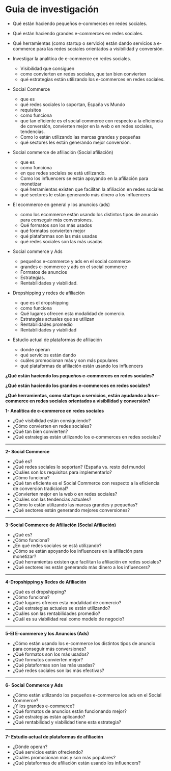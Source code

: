 # Guia de investigación



* Qué están haciendo pequeños e-commerces en redes sociales.
* Qué están haciendo grandes e-commerces en redes sociales.
* Qué herramientas  (como startup o servicio) están dando servicios a e-commerce para las redes sociales orientados a visibilidad y conversión.
* Investigar la analítica de e-commerce en redes sociales.
  * Visibilidad que consiguen  &#x20;
  * como convierten en redes sociales, que tan bien convierten&#x20;
  * qué estrategias están utilizando los e-commerces en redes sociales.
* Social Commerce
  * que es
  * qué redes sociales lo soportan, España vs Mundo
  * requisitos
  * como funciona&#x20;
  * que tan eficiente es el social commerce con respecto a la eficiencia de conversión, convierten mejor en la web o en redes sociales, tendencias.
  * Como lo están utilizando las marcas grandes y pequeñas
  * qué sectores les están generando mejor conversión.&#x20;
* Social commerce de afiliación (Social afiliación)
  * que es
  * como funciona
  * en que redes sociales se está utilizando.
  * Como los influencers se están apoyando en la afiliación para monetizar
  * qué herramientas existen que facilitan la afiliación en redes sociales&#x20;
  * qué sectores le están generando más dinero a los influencers



* El ecommerce en general y los anuncios (ads)
  * como los ecommerce están usando los distintos tipos de anuncio para conseguir más conversiones.
  * Qué formatos son los más usados
  * qué formatos convierten mejor
  * qué plataformas son las más usadas
  * qué redes sociales son las más usadas
* Social commerce y Ads
  * pequeños e-commerce y ads en el social commerce
  * grandes e-commerce y ads en el social commerce
  * Formatos de anuncios
  * Estrategias.
  * Rentabilidades y viabilidad.
* Dropshipping y redes de afiliación
  * que es el dropshipping
  * como funciona
  * Qué lugares ofrecen esta modalidad de comercio.
  * Estrategias actuales que se utilizan
  * Rentabilidades promedio
  * Rentabilidades y viabilidad
* Estudio actual de plataformas de afiliación&#x20;
  * donde operan
  * qué servicios están dando
  * cuáles promocionan más y son más populares
  * qué plataformas de afiliación están usando los influencers

























&#x20;



**¿Qué están haciendo los pequeños e-commerces en redes sociales?**

**¿Qué están haciendo los grandes e-commerces en redes sociales?**

&#x20;**¿Qué herramientas, como startups o servicios, están ayudando a los e-commerce en redes sociales orientados a visibilidad y conversión?**

**1- Analítica de e-commerce en redes sociales**

* ¿Qué visibilidad están consiguiendo?
* ¿Cómo convierten en redes sociales?
* ¿Qué tan bien convierten?
* ¿Qué estrategias están utilizando los e-commerces en redes sociales?

***

**2- Social Commerce**

* ¿Qué es?
* ¿Qué redes sociales lo soportan? (España vs. resto del mundo)
* ¿Cuáles son los requisitos para implementarlo?
* ¿Cómo funciona?
* ¿Qué tan eficiente es el Social Commerce con respecto a la eficiencia de conversión tradicional?
* ¿Convierten mejor en la web o en redes sociales?
* ¿Cuáles son las tendencias actuales?
* ¿Cómo lo están utilizando las marcas grandes y pequeñas?
* ¿Qué sectores están generando mejores conversiones?

***

**3-Social Commerce de Afiliación (Social Afiliación)**

* ¿Qué es?
* ¿Cómo funciona?
* ¿En qué redes sociales se está utilizando?
* ¿Cómo se están apoyando los influencers en la afiliación para monetizar?
* ¿Qué herramientas existen que facilitan la afiliación en redes sociales?
* ¿Qué sectores les están generando más dinero a los influencers?

***

**4-Dropshipping y Redes de Afiliación**

* ¿Qué es el dropshipping?
* ¿Cómo funciona?
* ¿Qué lugares ofrecen esta modalidad de comercio?
* ¿Qué estrategias actuales se están utilizando?
* ¿Cuáles son las rentabilidades promedio?
* ¿Cuál es su viabilidad real como modelo de negocio?

***

&#x20;**5-El E-commerce y los Anuncios (Ads)**

* ¿Cómo están usando los e-commerce los distintos tipos de anuncio para conseguir más conversiones?
* ¿Qué formatos son los más usados?
* ¿Qué formatos convierten mejor?
* ¿Qué plataformas son las más usadas?
* ¿Qué redes sociales son las más efectivas?

***

**6- Social Commerce y Ads**

* ¿Cómo están utilizando los pequeños e-commerce los ads en el Social Commerce?
* ¿Y los grandes e-commerce?
* ¿Qué formatos de anuncios están funcionando mejor?
* ¿Qué estrategias están aplicando?
* ¿Qué rentabilidad y viabilidad tiene esta estrategia?

***

**7- Estudio actual de plataformas de afiliación**

* ¿Dónde operan?
* ¿Qué servicios están ofreciendo?
* ¿Cuáles promocionan más y son más populares?
* ¿Qué plataformas de afiliación están usando los influencers?
